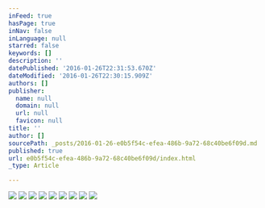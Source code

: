 ```yaml
---
inFeed: true
hasPage: true
inNav: false
inLanguage: null
starred: false
keywords: []
description: ''
datePublished: '2016-01-26T22:31:53.670Z'
dateModified: '2016-01-26T22:30:15.909Z'
authors: []
publisher:
  name: null
  domain: null
  url: null
  favicon: null
title: ''
author: []
sourcePath: _posts/2016-01-26-e0b5f54c-efea-486b-9a72-68c40be6f09d.md
published: true
url: e0b5f54c-efea-486b-9a72-68c40be6f09d/index.html
_type: Article

---
```

![](https://the-grid-user-content.s3-us-west-2.amazonaws.com/93b6219a-40bd-42eb-a56c-81894cb8c948.JPG)
![](https://the-grid-user-content.s3-us-west-2.amazonaws.com/2c6bfccb-2845-46b4-bb6b-a3e78507d227.JPG)
![](https://the-grid-user-content.s3-us-west-2.amazonaws.com/3625f2cb-099e-4943-aa9d-78549aa55308.JPG)
![](https://the-grid-user-content.s3-us-west-2.amazonaws.com/7d8431b4-f1a9-4812-8efd-5f76b681417a.JPG)
![](https://the-grid-user-content.s3-us-west-2.amazonaws.com/b184e58a-c636-458a-bff7-88248cfbcb85.JPG)
![](https://the-grid-user-content.s3-us-west-2.amazonaws.com/ecc4247f-e741-40bb-8aa7-25d1239849f5.JPG)
![](https://the-grid-user-content.s3-us-west-2.amazonaws.com/dfaafa9a-943b-4d02-94e3-1253e4822da9.JPG)
![](https://the-grid-user-content.s3-us-west-2.amazonaws.com/2be2eac3-4589-4b21-a46f-aec6f74a6c88.JPG)
![](https://the-grid-user-content.s3-us-west-2.amazonaws.com/6f92c7ba-91b2-4070-98b0-62f206f8ae6a.JPG)